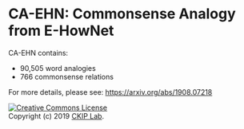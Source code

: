 # CA-EHN: Commonsense Analogy from E-HowNet

CA-EHN contains:
- 90,505 word analogies
- 766 commonsense relations

For more details, please see: https://arxiv.org/abs/1908.07218

<a rel="license" href="http://creativecommons.org/licenses/by-nc-sa/4.0/"><img alt="Creative Commons License" style="border-width:0" src="https://i.creativecommons.org/l/by-nc-sa/4.0/88x31.png" /></a><br />
Copyright (c) 2019 [CKIP Lab](https://ckip.iis.sinica.edu.tw/).

